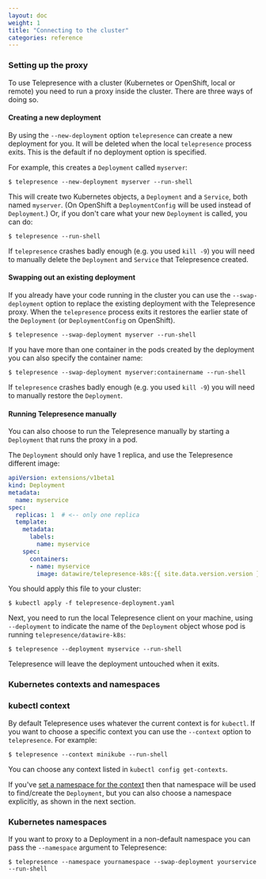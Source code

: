 ```yaml
---
layout: doc
weight: 1
title: "Connecting to the cluster"
categories: reference
---
```


### Setting up the proxy

To use Telepresence with a cluster (Kubernetes or OpenShift, local or remote) you need to run a proxy inside the cluster.
There are three ways of doing so.

#### Creating a new deployment

By using the `--new-deployment` option `telepresence` can create a new deployment for you.
It will be deleted when the local `telepresence` process exits.
This is the default if no deployment option is specified.

For example, this creates a `Deployment` called `myserver`:

```console
$ telepresence --new-deployment myserver --run-shell
```

This will create two Kubernetes objects, a `Deployment` and a `Service`, both named `myserver`.
(On OpenShift a `DeploymentConfig` will be used instead of `Deployment`.)
Or, if you don't care what your new `Deployment` is called, you can do:

```console
$ telepresence --run-shell
```

If `telepresence` crashes badly enough (e.g. you used `kill -9`) you will need to manually delete the `Deployment` and `Service` that Telepresence created.

#### Swapping out an existing deployment

If you already have your code running in the cluster you can use the `--swap-deployment` option to replace the existing deployment with the Telepresence proxy.
When the `telepresence` process exits it restores the earlier state of the `Deployment` (or `DeploymentConfig` on OpenShift).

```console
$ telepresence --swap-deployment myserver --run-shell
```

If you have more than one container in the pods created by the deployment you can also specify the container name:

```console
$ telepresence --swap-deployment myserver:containername --run-shell
```

If `telepresence` crashes badly enough (e.g. you used `kill -9`) you will need to manually restore the `Deployment`.


#### Running Telepresence manually

You can also choose to run the Telepresence manually by starting a `Deployment` that runs the proxy in a pod.

The `Deployment` should only have 1 replica, and use the Telepresence different image:

```yaml
apiVersion: extensions/v1beta1
kind: Deployment
metadata:
  name: myservice
spec:
  replicas: 1  # <-- only one replica
  template:
    metadata:
      labels:
        name: myservice
    spec:
      containers:
      - name: myservice
        image: datawire/telepresence-k8s:{{ site.data.version.version }}  # <-- new image
```

You should apply this file to your cluster:

```console
$ kubectl apply -f telepresence-deployment.yaml
```

Next, you need to run the local Telepresence client on your machine, using `--deployment` to indicate the name of the `Deployment` object whose pod is running `telepresence/datawire-k8s`:

```console
$ telepresence --deployment myservice --run-shell
```

Telepresence will leave the deployment untouched when it exits.


### Kubernetes contexts and namespaces

### kubectl context

By default Telepresence uses whatever the current context is for `kubectl`.
If you want to choose a specific context you can use the `--context` option to `telepresence`.
For example:

```console
$ telepresence --context minikube --run-shell
```

You can choose any context listed in `kubectl config get-contexts`.

If you've [set a namespace for the context](https://kubernetes.io/docs/concepts/overview/working-with-objects/namespaces/#setting-the-namespace-preference) then that namespace will be used to find/create the `Deployment`, but you can also choose a namespace explicitly, as shown in the next section.

### Kubernetes namespaces

If you want to proxy to a Deployment in a non-default namespace you can pass the `--namespace` argument to Telepresence:

```console
$ telepresence --namespace yournamespace --swap-deployment yourservice --run-shell
```
